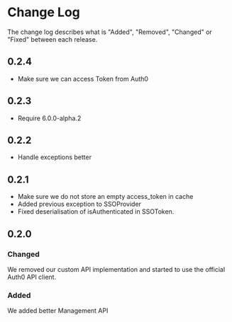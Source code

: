 # Change Log

The change log describes what is "Added", "Removed", "Changed" or "Fixed" between each release. 

## 0.2.4

- Make sure we can access Token from Auth0

## 0.2.3

- Require 6.0.0-alpha.2

## 0.2.2

- Handle exceptions better

## 0.2.1

- Make sure we do not store an empty access_token in cache
- Added previous exception to SSOProvider
- Fixed deserialisation of isAuthenticated in SSOToken.

## 0.2.0

### Changed

We removed our custom API implementation and started to use the official Auth0 API client. 

### Added

We added better Management API
